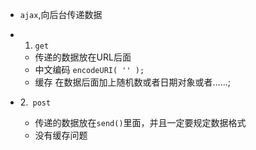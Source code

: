 - `ajax`,向后台传递数据

- 1. `get `
	- 传递的数据放在URL后面
	- 中文编码  `encodeURI( '' );`
	- 缓存 在数据后面加上随机数或者日期对象或者……;
	
- 2.` post`
	- 传递的数据放在`send()`里面，并且一定要规定数据格式
	- 没有缓存问题
		
  
